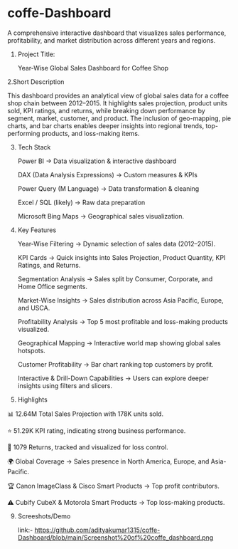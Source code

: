 # coffe-Dashboard

A comprehensive interactive dashboard that visualizes sales performance, profitability, and market distribution across different years and regions.

1. Project Title:
   
    Year-Wise Global Sales Dashboard for Coffee Shop

2.Short Description

 This dashboard provides an analytical view of global sales data for a coffee shop chain between 2012–2015. It highlights sales projection, product units sold, KPI ratings, and returns, while breaking down performance by segment, market, customer, and product. The inclusion of geo-mapping, pie charts, and bar charts enables deeper insights into regional trends, top-performing products, and loss-making items.

3. Tech Stack
   
     Power BI → Data visualization & interactive dashboard
   
     DAX (Data Analysis Expressions) → Custom measures & KPIs
   
     Power Query (M Language) → Data transformation & cleaning
   
     Excel / SQL (likely) → Raw data preparation
   
     Microsoft Bing Maps → Geographical sales visualization.

5. Key Features
   
     Year-Wise Filtering → Dynamic selection of sales data (2012–2015).
   
     KPI Cards → Quick insights into Sales Projection, Product Quantity, KPI Ratings, and Returns.
   
     Segmentation Analysis → Sales split by Consumer, Corporate, and Home Office segments.
   
     Market-Wise Insights → Sales distribution across Asia Pacific, Europe, and USCA.
   
     Profitability Analysis → Top 5 most profitable and loss-making products visualized.
   
     Geographical Mapping → Interactive world map showing global sales hotspots.
   
     Customer Profitability → Bar chart ranking top customers by profit.
   
     Interactive & Drill-Down Capabilities → Users can explore deeper insights using filters and slicers.

7. Highlights
   
📊 12.64M Total Sales Projection with 178K units sold.

⭐ 51.29K KPI rating, indicating strong business performance.

🔄 1079 Returns, tracked and visualized for loss control.

🌍 Global Coverage → Sales presence in North America, Europe, and Asia-Pacific.

🏆 Canon ImageClass & Cisco Smart Products → Top profit contributors.

⚠️ Cubify CubeX & Motorola Smart Products → Top loss-making products.


9. Screeshots/Demo
    
   link:- https://github.com/adityakumar1315/coffe-Dashboard/blob/main/Screenshot%20of%20coffe_dashboard.png
    
